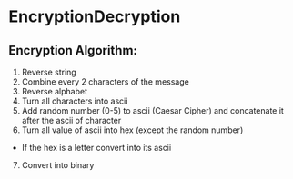 # EncryptionDecryption

## Encryption Algorithm:
1. Reverse string
2. Combine every 2 characters of the message 
3. Reverse alphabet
4. Turn all characters into ascii
5. Add random number (0-5) to ascii (Caesar Cipher) and concatenate it after the ascii of character
6. Turn all value of ascii into hex (except the random number)
  - If the hex is a letter convert into its ascii
7. Convert into binary
